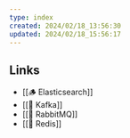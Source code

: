 ```yaml
---
type: index
created: 2024/02/18_13:56:30
updated: 2024/02/18_15:56:17
---
```


## Links
- [[🪵 Elasticsearch]]
- [[🌊 Kafka]]
- [[🐰 RabbitMQ]]
- [[🧱 Redis]]
